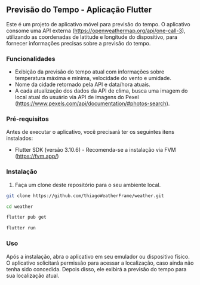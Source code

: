 ## Previsão do Tempo - Aplicação Flutter

Este é um projeto de aplicativo móvel para previsão do tempo. O aplicativo consome uma API
externa (https://openweathermap.org/api/one-call-3), utilizando as coordenadas de latitude e
longitude do dispositivo, para fornecer informações precisas sobre a previsão do tempo.

### Funcionalidades

- Exibição da previsão do tempo atual com informações sobre temperatura máxima e mínima, velocidade
  do vento e umidade.
- Nome da cidade retornado pela API e data/hora atuais.
- A cada atualização dos dados da API de clima, busca uma imagem do local atual do usuário via API
  de imagens do Pexel (https://www.pexels.com/api/documentation/#photos-search).

### Pré-requisitos

Antes de executar o aplicativo, você precisará ter os seguintes itens instalados:

- Flutter SDK (versão 3.10.6) - Recomenda-se a instalação via FVM (https://fvm.app/)

### Instalação

1. Faça um clone deste repositório para o seu ambiente local.

```bash
git clone https://github.com/thiagoWeatherFrame/weather.git

cd weather

flutter pub get

flutter run
```

### Uso

Após a instalação, abra o aplicativo em seu emulador ou dispositivo físico. O aplicativo solicitará
permissão para acessar a localização, caso ainda não tenha sido concedida. Depois disso, ele exibirá
a previsão do tempo para sua localização atual.
